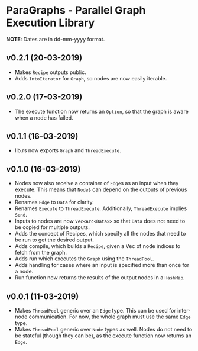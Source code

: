 # ParaGraphs - Parallel Graph Execution Library
**NOTE**: Dates are in dd-mm-yyyy format.

## v0.2.1 (20-03-2019)
- Makes `Recipe` outputs public.
- Adds `IntoIterator` for `Graph`, so nodes are now easily iterable.

## v0.2.0 (17-03-2019)
- The execute function now returns an `Option`, so that the graph is aware when a node has failed.

## v0.1.1 (16-03-2019)
- lib.rs now exports `Graph` and `ThreadExecute`.

## v0.1.0 (16-03-2019)
- Nodes now also receive a container of `Edge`s as an input when they execute. This means that `Node`s can depend on the outputs of previous nodes.
- Renames `Edge` to `Data` for clarity.
- Renames `Execute` to `ThreadExecute`. Additionally, `ThreadExecute` implies `Send`.
- Inputs to nodes are now `Vec<Arc<Data>>` so that `Data` does not need to be copied for multiple outputs.
- Adds the concept of Recipes, which specify all the nodes that need to be run to get the desired output.
- Adds compile, which builds a `Recipe`, given a Vec of node indices to fetch from the graph.
- Adds run which executes the `Graph` using the `ThreadPool`.
- Adds handling for cases where an input is specified more than once for a node.
- Run function now returns the results of the output nodes in a `HashMap`.

## v0.0.1 (11-03-2019)
- Makes `ThreadPool` generic over an `Edge` type. This can be used for inter-node communication. For now, the whole graph must use the same `Edge` type.
- Makes `ThreadPool` generic over `Node` types as well. Nodes do not need to be stateful (though they can be), as the execute function now returns an `Edge`.

